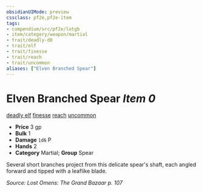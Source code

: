 ```yaml
---
obsidianUIMode: preview
cssclass: pf2e,pf2e-item
tags:
- compendium/src/pf2e/lotgb
- item/category/weapon/martial
- trait/deadly-d8
- trait/elf
- trait/finesse
- trait/reach
- trait/uncommon
aliases: ["Elven Branched Spear"]
---
```

# Elven Branched Spear *Item 0*  
[deadly <d8>](/rules/traits/deadly.md)  [elf](/rules/traits/elf.md)  [finesse](/rules/traits/finesse.md)  [reach](/rules/traits/reach.md)  [uncommon](/rules/traits/uncommon.md)  

- **Price** 3 gp
- **Bulk** 1
- **Damage** `1d6` P
- **Hands** 2
- **Category** Martial; **Group** Spear 

Several short branches project from this delicate spear's shaft, each angled forward and tipped with a leaflike blade.

*Source: Lost Omens: The Grand Bazaar p. 107*